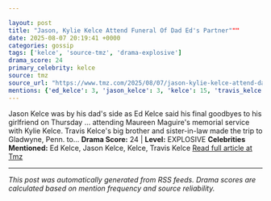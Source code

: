```yaml
---

layout: post
title: "Jason, Kylie Kelce Attend Funeral Of Dad Ed's Partner"""
date: 2025-08-07 20:19:41 +0000
categories: gossip
tags: ['kelce', 'source-tmz', 'drama-explosive']
drama_score: 24
primary_celebrity: kelce
source: tmz
source_url: "https://www.tmz.com/2025/08/07/jason-kylie-kelce-attend-dad-ed-partner-funeral/"""
mentions: {'ed_kelce': 3, 'jason_kelce': 3, 'kelce': 15, 'travis_kelce': 3}
---
```


Jason Kelce was by his dad's side as Ed Kelce said his final goodbyes to his girlfriend on Thursday ... attending Maureen Maguire's memorial service with Kylie Kelce. Travis Kelce's big brother and sister-in-law made the trip to Gladwyne, Penn. to… **Drama Score:** 24 | **Level:** EXPLOSIVE **Celebrities Mentioned:** Ed Kelce, Jason Kelce, Kelce, Travis Kelce [Read full article at Tmz](https://www.tmz.com/2025/08/07/jason-kylie-kelce-attend-dad-ed-partner-funeral/)

---

*This post was automatically generated from RSS feeds. Drama scores are calculated based on mention frequency and source reliability.*